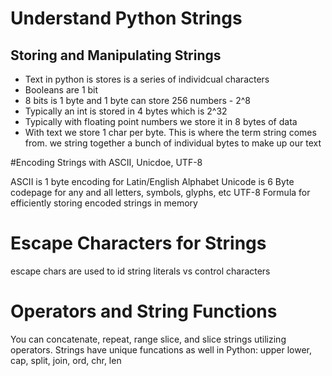 # Understand Python Strings

## Storing and Manipulating Strings

- Text in python is stores is a series of individcual characters
- Booleans are 1 bit
- 8 bits is 1 byte and 1 byte can store 256 numbers - 2^8
- Typically an int is stored in 4 bytes which is 2^32
- Typically with floating point numbers we store it in 8 bytes of data
- With text we store 1 char per byte. This is where the term string comes from. we string together a bunch of individual bytes to make up our text

#Encoding Strings with ASCII, Unicdoe, UTF-8

ASCII is 1 byte encoding for Latin/English Alphabet
Unicode is 6 Byte codepage for any and all letters, symbols, glyphs, etc
UTF-8 Formula for efficiently storing encoded strings in memory

# Escape Characters for Strings

escape chars are used to id string literals vs control characters

# Operators and String Functions

You can concatenate, repeat, range slice, and slice strings utilizing operators. 
Strings have unique funcations as well in Python: upper lower, cap, split, join, ord, chr, len

